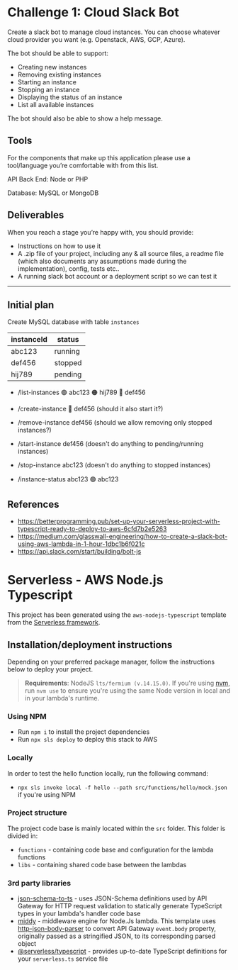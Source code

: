# Challenge 1: Cloud Slack Bot
Create a slack bot to manage cloud instances. You can choose whatever cloud provider you want (e.g. Openstack, AWS, GCP, Azure).

The bot should be able to support:
- Creating new instances
- Removing existing instances
- Starting an instance
- Stopping an instance
- Displaying the status of an instance
- List all available instances

The bot should also be able to show a help message.

## Tools
For the components that make up this application please use a tool/language you’re comfortable with from this list.

API Back End: Node or PHP

Database: MySQL or MongoDB

## Deliverables
When you reach a stage you’re happy with, you should provide:

- Instructions on how to use it
- A .zip file of your project, including any & all source files, a readme file (which also documents any assumptions made during the implementation), config, tests etc..
- A running slack bot account or a deployment script so we can test it

---

## Initial plan
Create MySQL database with table `instances`

| instanceId | status  |
|------------|---------|
| abc123     | running |
| def456     | stopped |
| hij789     | pending |

- /list-instances
🟢 abc123
🟠 hij789
🔴 def456

- /create-instance
🔴 def456
(should it also start it?)

- /remove-instance def456
(should we allow removing only stopped instances?)

- /start-instance def456
(doesn't do anything to pending/running instances)

- /stop-instance abc123
(doesn't do anything to stopped instances)

- /instance-status abc123
🟢 abc123


## References

- https://betterprogramming.pub/set-up-your-serverless-project-with-typescript-ready-to-deploy-to-aws-6cfd7b2e5263
- https://medium.com/glasswall-engineering/how-to-create-a-slack-bot-using-aws-lambda-in-1-hour-1dbc1b6f021c
- https://api.slack.com/start/building/bolt-js
# Serverless - AWS Node.js Typescript

This project has been generated using the `aws-nodejs-typescript` template from the [Serverless framework](https://www.serverless.com/).

## Installation/deployment instructions

Depending on your preferred package manager, follow the instructions below to deploy your project.

> **Requirements**: NodeJS `lts/fermium (v.14.15.0)`. If you're using [nvm](https://github.com/nvm-sh/nvm), run `nvm use` to ensure you're using the same Node version in local and in your lambda's runtime.

### Using NPM

- Run `npm i` to install the project dependencies
- Run `npx sls deploy` to deploy this stack to AWS

### Locally

In order to test the hello function locally, run the following command:

- `npx sls invoke local -f hello --path src/functions/hello/mock.json` if you're using NPM

### Project structure

The project code base is mainly located within the `src` folder. This folder is divided in:

- `functions` - containing code base and configuration for the lambda functions
- `libs` - containing shared code base between the lambdas

### 3rd party libraries

- [json-schema-to-ts](https://github.com/ThomasAribart/json-schema-to-ts) - uses JSON-Schema definitions used by API Gateway for HTTP request validation to statically generate TypeScript types in your lambda's handler code base
- [middy](https://github.com/middyjs/middy) - middleware engine for Node.Js lambda. This template uses [http-json-body-parser](https://github.com/middyjs/middy/tree/master/packages/http-json-body-parser) to convert API Gateway `event.body` property, originally passed as a stringified JSON, to its corresponding parsed object
- [@serverless/typescript](https://github.com/serverless/typescript) - provides up-to-date TypeScript definitions for your `serverless.ts` service file
